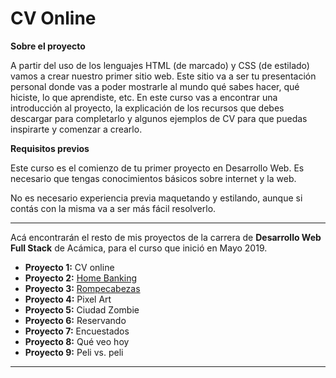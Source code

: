# CV Online

__Sobre el proyecto__

A partir del uso de los lenguajes HTML (de marcado) y CSS (de estilado) vamos a crear nuestro primer sitio web. Este sitio va a ser tu presentación personal donde vas a poder mostrarle al mundo qué sabes hacer, qué hiciste, lo que aprendiste, etc. En este curso vas a encontrar una introducción al proyecto, la explicación de los recursos que debes descargar para completarlo y algunos ejemplos de CV para que puedas inspirarte y comenzar a crearlo.

__Requisitos previos__

Este curso es el comienzo de tu primer proyecto en Desarrollo Web. Es necesario que tengas conocimientos básicos sobre internet y la web.

No es necesario experiencia previa maquetando y estilando, aunque si contás con la misma va a ser más fácil resolverlo.

***

Acá encontrarán el resto de mis proyectos de la carrera de __Desarrollo Web Full Stack__ de Acámica, para el curso que inició en Mayo 2019.

* __Proyecto 1:__ CV online
* __Proyecto 2:__ [Home Banking](https://github.com/woodlandspirit/Home_Banking)
* __Proyecto 3:__ [Rompecabezas](https://github.com/woodlandspirit/Rompecabezas)
* __Proyecto 4:__ Pixel Art
* __Proyecto 5:__ Ciudad Zombie
* __Proyecto 6:__ Reservando
* __Proyecto 7:__ Encuestados
* __Proyecto 8:__  Qué veo hoy
* __Proyecto 9:__ Peli vs. peli

***